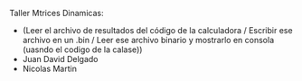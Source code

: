 Taller Mtrices Dinamicas:
+ (Leer el archivo de resultados del código de la calculadora / Escribir ese archivo en un .bin / Leer ese archivo binario y mostrarlo en consola (uasndo el codigo de la calase))
+ Juan David Delgado 
+ Nicolas Martin



